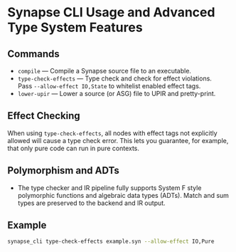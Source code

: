 # Synapse CLI Usage and Advanced Type System Features

## Commands

- `compile` — Compile a Synapse source file to an executable.
- `type-check-effects` — Type check and check for effect violations.  
  Pass `--allow-effect IO,State` to whitelist enabled effect tags.
- `lower-upir` — Lower a source (or ASG) file to UPIR and pretty-print.

## Effect Checking

When using `type-check-effects`, all nodes with effect tags not explicitly allowed will cause a type check error. This lets you guarantee, for example, that only pure code can run in pure contexts.

## Polymorphism and ADTs

- The type checker and IR pipeline fully supports System F style polymorphic functions and algebraic data types (ADTs). Match and sum types are preserved to the backend and IR output.

## Example

```sh
synapse_cli type-check-effects example.syn --allow-effect IO,Pure
```
